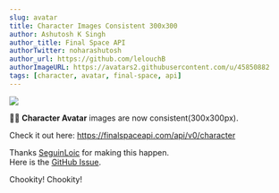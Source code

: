 ```yaml
---
slug: avatar
title: Character Images Consistent 300x300
author: Ashutosh K Singh
author_title: Final Space API
authorTwitter: noharashutosh
author_url: https://github.com/lelouchB
authorImageURL: https://avatars2.githubusercontent.com/u/45850882
tags: [character, avatar, final-space, api]
---
```


![](/img/assets/wallpaper.webp)

🎉🎉 **Character Avatar** images are now consistent(300x300px).

Check it out here:
https://finalspaceapi.com/api/v0/character

Thanks [SeguinLoic](https://github.com/lelouchB/final-space-api/pull/71) for making this happen.  
Here is the [GitHub Issue](https://github.com/lelouchB/final-space-api/issues/3).

Chookity! Chookity!
